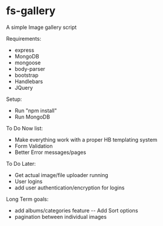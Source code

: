 # fs-gallery
A simple Image gallery script

Requirements:
- express
- MongoDB
- mongoose
- body-parser
- bootstrap
- Handlebars
- JQuery

Setup:
  - Run "npm install"
  - Run MongoDB

To Do Now list:
- Make everything work with a proper HB templating system
- Form Validation
- Better Error messages/pages


To Do Later:
- Get actual image/file uploader running
- User logins
- add user authentication/encryption for logins


Long Term goals:
- add albums/categories feature
-- Add Sort options
- pagination between individual images
